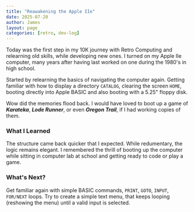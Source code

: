 ```yaml
---
title: "Reawakening the Apple IIe"
date: 2025-07-20
author: James
layout: page
categories: [retro, dev-log]
---
```


Today was the first step in my 10K journey with Retro Computing and relearning old skills, while developing new ones. I turned on my Apple IIe computer, many years after having last worked on one during the 1980's in high school.

Started by relearning the basics of navigating the computer again. Getting familiar with how to display a directory `CATALOG`, clearing the screen `HOME`, booting directly into Apple BASIC and also booting with a 5.25" floppy disk.

Wow did the memories flood back. I would have loved to boot up a game of **_Karateka_**, **_Lode Runner_**, or even **_Oregon Trail_**, if I had working copies of them.

### What I Learned

The structure came back quicker that I expected. While redumentary, the logic remains elegant. I remembered the thrill of booting up the computer while sitting in computer lab at school and getting ready to code or play a game.

### What's Next?

Get familiar again with simple BASIC commands, `PRINT`, `GOTO`, `INPUT`, `FOR/NEXT` loops. Try to create a simple text menu, that keeps looping (reshowing the menu) until a valid input is selected.
